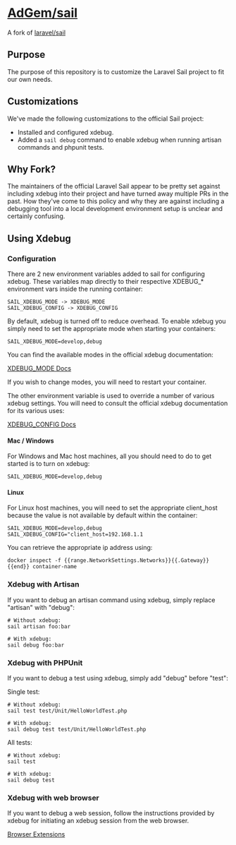 # [AdGem/sail](https://github.com/AdGem/sail) 

A fork of [laravel/sail](https://github.com/laravel/sail)

## Purpose 

The purpose of this repository is to customize the Laravel Sail project to fit our own needs.

## Customizations

We've made the following customizations to the official Sail project:

- Installed and configured xdebug.
- Added a `sail debug` command to enable xdebug when running artisan commands and phpunit tests.

## Why Fork?

The maintainers of the official Laravel Sail appear to be pretty set against including xdebug into their project and have turned away multiple PRs in the past. How they've come to this policy and why they are against including a debugging tool into a local development environment setup is unclear and certainly confusing.

## Using Xdebug

### Configuration

There are 2 new environment variables added to sail for configuring xdebug. These variables map directly to their respective XDEBUG_* environment vars inside the running container:

    SAIL_XDEBUG_MODE -> XDEBUG_MODE
    SAIL_XDEBUG_CONFIG -> XDEBUG_CONFIG

By default, xdebug is turned off to reduce overhead. To enable xdebug you simply need to set the appropriate mode when starting your containers:

    SAIL_XDEBUG_MODE=develop,debug
    
You can find the available modes in the official xdebug documentation:

[XDEBUG_MODE Docs](https://xdebug.org/docs/step_debug#mode)

If you wish to change modes, you will need to restart your container.

The other environment variable is used to override a number of various xdebug settings. You will need to consult the official xdebug documentation for its various uses:

[XDEBUG_CONFIG Docs](https://xdebug.org/docs/all_settings#mode)

#### Mac / Windows

For Windows and Mac host machines, all you should need to do to get started is to turn on xdebug:

    SAIL_XDEBUG_MODE=develop,debug

#### Linux

For Linux host machines, you will need to set the appropriate client_host because the value is not available by default within the container:

    SAIL_XDEBUG_MODE=develop,debug
    SAIL_XDEBUG_CONFIG="client_host=192.168.1.1

You can retrieve the appropriate ip address using:

    docker inspect -f {{range.NetworkSettings.Networks}}{{.Gateway}}{{end}} container-name

### Xdebug with Artisan

If you want to debug an artisan command using xdebug, simply replace "artisan" with "debug":

    # Without xdebug:
    sail artisan foo:bar

    # With xdebug:
    sail debug foo:bar

### Xdebug with PHPUnit

If you want to debug a test using xdebug, simply add "debug" before "test":

Single test:

    # Without xdebug:
    sail test test/Unit/HelloWorldTest.php

    # With xdebug:
    sail debug test test/Unit/HelloWorldTest.php

All tests:

    # Without xdebug:
    sail test

    # With xdebug:
    sail debug test

### Xdebug with web browser

If you want to debug a web session, follow the instructions provided by xdebug for initiating an xdebug session from the web browser.

[Browser Extensions](https://xdebug.org/docs/step_debug#browser-extensions)

